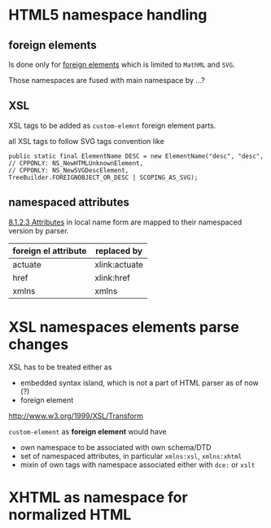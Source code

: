 # HTML5 namespace handling
## foreign elements
Is done only for [foreign elements](https://www.w3.org/TR/2011/WD-html5-20110525/syntax.html#foreign-elements) 
which is limited to `MathML` and `SVG`. 

Those namespaces are fused with main namespace by ...?

## XSL 
XSL tags to be added as `custom-elemnt` foreign element parts.  

all XSL tags to follow SVG tags convention like

    public static final ElementName DESC = new ElementName("desc", "desc",
    // CPPONLY: NS_NewHTMLUnknownElement,
    // CPPONLY: NS_NewSVGDescElement,
    TreeBuilder.FOREIGNOBJECT_OR_DESC | SCOPING_AS_SVG);


## namespaced attributes
[8.1.2.3 Attributes](https://www.w3.org/TR/2011/WD-html5-20110525/syntax.html#attributes-0)
in local name form are mapped to their namespaced version by parser.

| foreign el attribute | replaced by   |
|----------------------|---------------|
| actuate              | xlink:actuate |
| href                 | xlink:href    |
| xmlns                | xmlns         |

# XSL namespaces elements parse changes
XSL has to be treated either as 
* embedded syntax island, which is not a part of HTML parser as of now (?)
* foreign element

http://www.w3.org/1999/XSL/Transform

`custom-element` as **foreign element** would have 
* own namespace to be associated with own schema/DTD
* set of namespaced attributes, in particular `xmlns:xsl`, `xmlns:xhtml`
* mixin of own tags with namespace associated either with `dce:` or `xslt` 

# XHTML as namespace for normalized HTML 